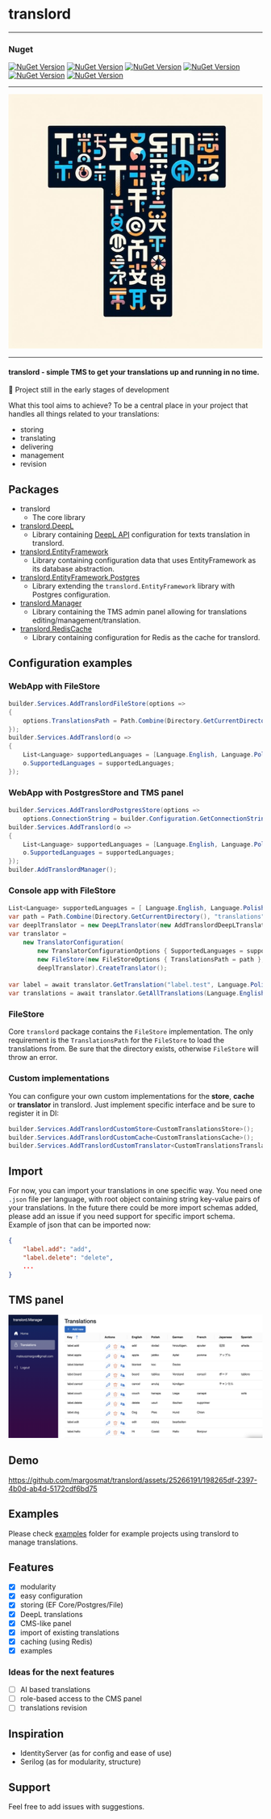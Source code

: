# translord

---
### Nuget

[![NuGet Version](https://img.shields.io/nuget/v/translord?style=flat-square&label=translord)](https://www.nuget.org/packages/translord)
[![NuGet Version](https://img.shields.io/nuget/v/translord.DeepL?style=flat-square&label=translord.DeepL)](https://www.nuget.org/packages/translord.DeepL)
[![NuGet Version](https://img.shields.io/nuget/v/translord.EntityFramework?style=flat-square&label=translord.EntityFramework)](https://www.nuget.org/packages/translord.EntityFramework)
[![NuGet Version](https://img.shields.io/nuget/v/translord.EntityFramework.Postgres?style=flat-square&label=translord.EntityFramework.Postgres)](https://www.nuget.org/packages/translord.EntityFramework.Postgres)
[![NuGet Version](https://img.shields.io/nuget/v/translord.Manager?style=flat-square&label=translord.Manager)](https://www.nuget.org/packages/translord.Manager)
[![NuGet Version](https://img.shields.io/nuget/v/translord.RedisCache?style=flat-square&label=translord.RedisCache)](https://www.nuget.org/packages/translord.RedisCache)

---

<div align="center">

  ![translord](assets/logo.jpeg)

</div>

---

#### translord - simple TMS to get your translations up and running in no time.

🚧 Project still in the early stages of development 

What this tool aims to achieve? To be a central place in your project that handles all things related to your translations:
- storing
- translating
- delivering
- management
- revision

## Packages
- translord
    - The core library
- [translord.DeepL](https://github.com/margosmat/translord/tree/main/translord.DeepL)
    - Library containing [DeepL API](https://www.deepl.com/pro-api?cta=header-pro-api) configuration for texts translation in translord.
- [translord.EntityFramework](https://github.com/margosmat/translord/tree/main/translord.EntityFramework)
    - Library containing configuration data that uses EntityFramework as its database abstraction.
- [translord.EntityFramework.Postgres](https://github.com/margosmat/translord/tree/main/translord.EntityFramework.Postgres)
    - Library extending the `translord.EntityFramework` library with Postgres configuration.
- [translord.Manager](https://github.com/margosmat/translord/tree/main/translord.Manager)
    - Library containing the TMS admin panel allowing for translations editing/management/translation.
- [translord.RedisCache](https://github.com/margosmat/translord/tree/main/translord.RedisCache)
    - Library containing configuration for Redis as the cache for translord.

## Configuration examples

### WebApp with FileStore
```c#
builder.Services.AddTranslordFileStore(options =>
{
    options.TranslationsPath = Path.Combine(Directory.GetCurrentDirectory(), "translations");
});
builder.Services.AddTranslord(o =>
{
    List<Language> supportedLanguages = [Language.English, Language.Polish, Language.German];
    o.SupportedLanguages = supportedLanguages;
});
```

### WebApp with PostgresStore and TMS panel
```c#
builder.Services.AddTranslordPostgresStore(options =>
    options.ConnectionString = builder.Configuration.GetConnectionString("DefaultConnection") ?? string.Empty);
builder.Services.AddTranslord(o =>
{
    List<Language> supportedLanguages = [Language.English, Language.Polish, Language.German];
    o.SupportedLanguages = supportedLanguages;
});
builder.AddTranslordManager();
```

### Console app with FileStore
```c#
List<Language> supportedLanguages = [ Language.English, Language.Polish ];
var path = Path.Combine(Directory.GetCurrentDirectory(), "translations");
var deeplTranslator = new DeepLTranslator(new AddTranslordDeepLTranslatorOptions { AuthKey = "your-auth-key" });
var translator =
    new TranslatorConfiguration(
        new TranslatorConfigurationOptions { SupportedLanguages = supportedLanguages, DefaultLanguage = Language.English },
        new FileStore(new FileStoreOptions { TranslationsPath = path }, null),
        deeplTranslator).CreateTranslator();

var label = await translator.GetTranslation("label.test", Language.Polish);
var translations = await translator.GetAllTranslations(Language.English);
```

### FileStore
Core `translord` package contains the `FileStore` implementation. The only requirement is the `TranslationsPath` for the `FileStore` to load the translations from. Be sure that the directory exists, otherwise `FileStore` will throw an error.

### Custom implementations
You can configure your own custom implementations for the **store**, **cache** or **translator** in translord. Just implement specific interface and be sure to register it in DI:
```c#
builder.Services.AddTranslordCustomStore<CustomTranslationsStore>();
builder.Services.AddTranslordCustomCache<CustomTranslationsCache>();
builder.Services.AddTranslordCustomTranslator<CustomTranslationsTranslator>();
```

## Import
For now, you can import your translations in one specific way. You need one `.json` file per language, with root object containing string key-value pairs of your translations. In the future there could be more import schemas added, please add an issue if you need support for specific import schema. Example of json that can be imported now:
```json
{
    "label.add": "add",
    "label.delete": "delete",
    ...
}
```

## TMS panel

![TMS panel screenshot](assets/panel_screenshot.png)

## Demo


https://github.com/margosmat/translord/assets/25266191/198265df-2397-4b0d-ab4d-5172cdf6bd75


## Examples
Please check [examples](https://github.com/margosmat/translord/tree/main/examples) folder for example projects using translord to manage translations.


## Features

- [x] modularity
- [x] easy configuration
- [x] storing (EF Core/Postgres/File)
- [x] DeepL translations
- [x] CMS-like panel
- [x] import of existing translations
- [x] caching (using Redis)
- [x] examples

### Ideas for the next features

- [ ] AI based translations
- [ ] role-based access to the CMS panel
- [ ] translations revision

## Inspiration

- IdentityServer (as for config and ease of use)
- Serilog (as for modularity, structure)

## Support

Feel free to add issues with suggestions.
